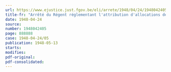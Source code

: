 ```yaml
---
url: https://www.ejustice.just.fgov.be/eli/arrete/1948/04/24/1948042405/justel
title-fr: "Arrêté du Régent réglementant l'attribution d'allocations de chômage aux travailleurs du port de Gand"
date: 1948-04-24
source:
number: 1948042405
page: 888888
case: 1948-04-24/05
publication: 1948-05-13
starts:
modifies:
pdf-original:
pdf-consolidated:
---
```


